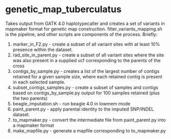 # genetic_map_tuberculatus

Takes output from GATK 4.0 haplotypecaller and creates a set of variants in mapmaker format for genetic map construction. filter_variants_mapping.sh is the pipeline, and other scripts are components of the process. Briefly:

1) marker_in_F2.py - create a subset of all variant sites with at least 10% presence within the dataset.
2) rad_site_in_parent.py - create a subset of all variant sites where the site was also present in a supplied vcf corresponding to the parents of the cross
3) contigs_by_sample.py - creates a list of the largest number of contigs retained for a given sample size, where each retained contig is present in each selected sample.
4) subset_contigs_samples.py - create a subset of samples and contigs based on contigs_by_sample.py output for 100 samples retained (plus the two parents)
5) beagle_imputation.sh - run beagle 4.0 in lowmem mode
6) paint_parent.py - apply parental identity to the imputed SNP/INDEL dataset.
7) to_mapmaker.py - convert the intermediate file from paint_parent.py into a mapmaker format
8) make_mapfile.py - generate a mapfile corresponding to to_mapmaker.py
